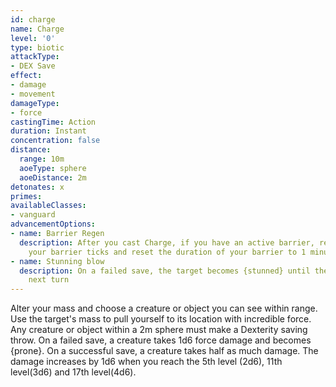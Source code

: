 ```yaml
---
id: charge
name: Charge
level: '0'
type: biotic
attackType:
- DEX Save
effect:
- damage
- movement
damageType:
- force
castingTime: Action
duration: Instant
concentration: false
distance:
  range: 10m
  aoeType: sphere
  aoeDistance: 2m
detonates: x
primes: 
availableClasses:
- vanguard
advancementOptions:
- name: Barrier Regen
  description: After you cast Charge, if you have an active barrier, regain half of
    your barrier ticks and reset the duration of your barrier to 1 minute.
- name: Stunning blow
  description: On a failed save, the target becomes {stunned} until the end of your
    next turn
---
```

Alter your mass and choose a creature or object you can see within range. Use the target's mass to pull yourself to its location with incredible force. Any creature or object within a 2m sphere must make a Dexterity saving throw. On a failed save, a creature takes 1d6 force damage and becomes {prone}. On a successful save, a creature takes half as much damage.
The damage increases by 1d6 when you reach the 5th level (2d6), 11th level(3d6) and 17th level(4d6).